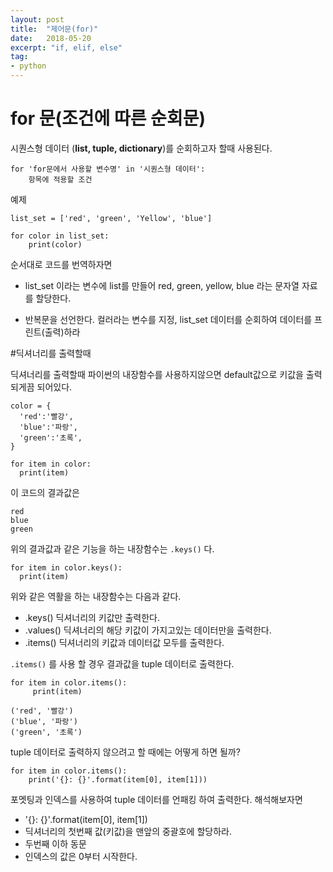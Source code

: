 ```yaml
---
layout: post
title:  "제어문(for)"
date:   2018-05-20
excerpt: "if, elif, else"
tag:
- python
---
```

# for 문(조건에 따른 순회문)

시퀀스형 데이터 (**list, tuple, dictionary**)를 순회하고자 할때 사용된다.

```
for 'for문에서 사용할 변수명' in '시퀀스형 데이터':
    항목에 적용할 조건
```

예제
```
list_set = ['red', 'green', 'Yellow', 'blue']

for color in list_set:
    print(color)
```
순서대로 코드를 번역하자면

* list_set 이라는 변수에 list를 만들어 red, green, yellow, blue 라는 문자열 자료를 할당한다.

* 반복문을 선언한다. 컬러라는 변수를 지정, list_set 데이터를 순회하여 데이터를 프린트(출력)하라

#딕셔너리를 출력할때

딕셔너리를 출력할때 파이썬의 내장함수를 사용하지않으면 default값으로 키값을 출력되게끔 되어있다.
```
color = {
  'red':'빨강',
  'blue':'파랑',
  'green':'초록',
}

for item in color:
  print(item)
```
이 코드의 결과값은
```
red
blue
green
```
위의 결과값과 같은 기능을 하는 내장함수는 ```.keys()``` 다.
```
for item in color.keys():
  print(item)
```
위와 같은 역활을 하는 내장함수는 다음과 같다.

* .keys() 딕셔너리의 키값만 출력한다.
* .values() 딕셔너리의 해당 키값이 가지고있는 데이터만을 출력한다.
* .items() 딕셔너리의 키값과 데이터값 모두를 출력한다.

```.items()``` 를 사용 할 경우 결과값을 tuple 데이터로 출력한다.
```
for item in color.items():
     print(item)

('red', '빨강')
('blue', '파랑')
('green', '초록')
```

tuple 데이터로 출력하지 않으려고 할 때에는 어떻게 하면 될까?
```
for item in color.items():
    print('{}: {}'.format(item[0], item[1]))
```
포멧팅과 인덱스를 사용하여 tuple 데이터를 언패킹 하여 출력한다.
해석해보자면
* '{}: {}'.format(item[0], item[1])
* 딕셔너리의 첫번째 값(키값)을 맨앞의 중괄호에 할당하라.
* 두번째 이하 동문
* 인덱스의 값은 0부터 시작한다.
